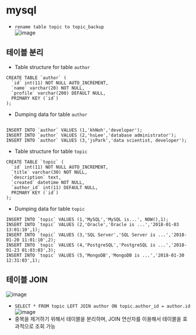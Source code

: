 # mysql

- `rename table topic to topic_backup` <br>
![image](https://user-images.githubusercontent.com/65120581/126920967-d86cdd58-c986-4f94-be32-2d73ff36534c.png)

## 테이블 분리
- Table structure for table `author`
```mysql
CREATE TABLE `author` (
  `id` int(11) NOT NULL AUTO_INCREMENT,
  `name` varchar(20) NOT NULL,
  `profile` varchar(200) DEFAULT NULL,
  PRIMARY KEY (`id`)
);
```
- Dumping data for table `author`
```mysql
 
INSERT INTO `author` VALUES (1,'khNoh','developer');
INSERT INTO `author` VALUES (2,'hsLee','database administrator');
INSERT INTO `author` VALUES (3,'jsPark','data scientist, developer');
```
- Table structure for table `topic`
```mysql
CREATE TABLE `topic` (
  `id` int(11) NOT NULL AUTO_INCREMENT,
  `title` varchar(30) NOT NULL,
  `description` text,
  `created` datetime NOT NULL,
  `author_id` int(11) DEFAULT NULL,
  PRIMARY KEY (`id`)
);
```
-  Dumping data for table `topic`
```mysql
INSERT INTO `topic` VALUES (1,'MySQL','MySQL is...', NOW(),1);
INSERT INTO `topic` VALUES (2,'Oracle','Oracle is ...','2018-01-03 13:01:10',1);
INSERT INTO `topic` VALUES (3,'SQL Server','SQL Server is ...','2018-01-20 11:01:10',2);
INSERT INTO `topic` VALUES (4,'PostgreSQL','PostgreSQL is ...','2018-01-23 01:03:03',3);
INSERT INTO `topic` VALUES (5,'MongoDB','MongoDB is ...','2018-01-30 12:31:03',1);
```
## 테이블 JOIN <br>
![image](https://user-images.githubusercontent.com/65120581/126921728-7222480c-685e-4332-b51f-8959e72aeba2.png)

- `SELECT * FROM topic LEFT JOIN author ON topic.author_id = author.id`
![image](https://user-images.githubusercontent.com/65120581/126922038-df640e3e-6e6d-4c6a-bb63-8c49a8009e4b.png)
- 중복을 제거하기 위해서 테이블을 분리하며, JOIN 연산자를 이용해서 테이블을 효과적으로 조회 가능
